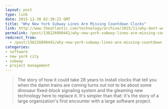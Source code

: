 ```yaml
---
layout: post
type: link
date: 2015-12-30 02:30:23 GMT
title: "Why New York Subway Lines Are Missing Countdown Clocks"
link: http://www.theatlantic.com/technology/archive/2015/11/why-dont-we-know-where-all-the-trains-are/415152/
permalink: /post/136226090441/why-new-york-subway-lines-are-missing-countdown
redirect_from: 
  - /post/136226090441/why-new-york-subway-lines-are-missing-countdown
categories:
- software
- new york city
- subway
- project management
---
```


<p><blockquote>The story of how it could take 28 years to install clocks that tell you when the damn trains are coming turns out not to be about some dinosaur fixed-block signaling system and the gleaming new technology here to replace it. It's simpler than that: it's the story of a large organization's first encounter with a large software project.</blockquote></p>